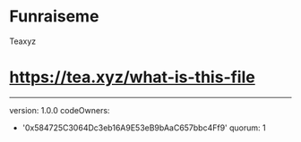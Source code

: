 # Funraiseme
Teaxyz
# https://tea.xyz/what-is-this-file
---
version: 1.0.0
codeOwners:
  - '0x584725C3064Dc3eb16A9E53eB9bAaC657bbc4Ff9'
quorum: 1
